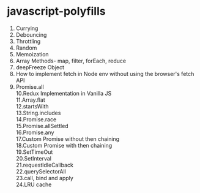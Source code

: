 # javascript-polyfills

1. Currying
2. Debouncing
3. Throttling
4. Random
5. Memoization
6. Array Methods- map, filter, forEach, reduce
7. deepFreeze Object
8. How to implement fetch in Node env without using the browser's fetch API
9. Promise.all  
10.Redux Implementation in Vanilla JS  
11.Array.flat  
12.startsWith    
13.String.includes  
14.Promise.race    
15.Promise.allSettled  
16.Promise.any  
17.Custom Promise without then chaining  
18.Custom Promise with then chaining  
19.SetTimeOut  
20.SetInterval  
21.requestIdleCallback  
22.querySelectorAll  
23.call, bind and apply  
24.LRU cache   

